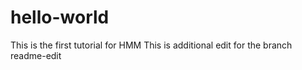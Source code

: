 # hello-world
This is the first tutorial for HMM
This is additional edit for the branch readme-edit
